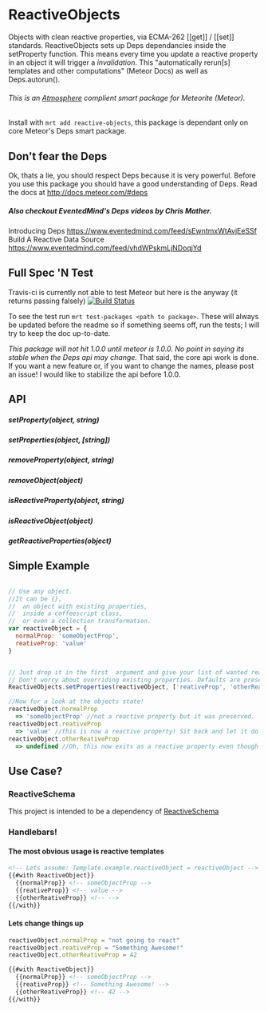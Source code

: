 ReactiveObjects
=======================

Objects with clean reactive properties, via ECMA-262 [[get]] / [[set]] standards. 
ReactiveObjects sets up Deps dependancies inside the setProperty function. 
This means every time you update a reactive property in an object it will trigger a *invalidation*. 
This "automatically rerun[s] templates and other computations" (Meteor Docs) as well as Deps.autorun().


###### This is an [Atmosphere](https://atmosphere.meteor.com/) complient smart package for Meteorite (Meteor). 
Install with `mrt add reactive-objects`, this package is dependant only on core Meteor's Deps smart package.

## Don't fear the Deps
Ok, thats a lie, you should respect Deps because it is very powerful. 
Before you use this package you should have a good understanding of Deps. 
Read the docs at http://docs.meteor.com/#deps
##### Also checkout EventedMind's Deps videos by Chris Mather.
Introducing Deps https://www.eventedmind.com/feed/sEwntmxWtAvjEeSSf <br>
Build A Reactive Data Source https://www.eventedmind.com/feed/vhdWPskmLjNDoqjYd

## Full Spec 'N Test
Travis-ci is currently not able to test Meteor but here is the anyway (it returns passing falsely) [![Build Status](https://travis-ci.org/CMToups/meteor-reactive-objects.png)](https://travis-ci.org/CMToups/meteor-reactive-objects) 

To see the test run `mrt test-packages <path to package>`. 
These will always be updated before the readme so if something seems off, run the tests; I will try to keep the doc up-to-date.

*This package will not hit 1.0.0 until meteor is 1.0.0. No point in saying its stable when the Deps api may change.*
That said, the core api work is done. 
If you want a new feature or, if you want to change the names, please post an issue!
I would like to stabilize the api before 1.0.0. 

## API

##### setProperty(object, string)

##### setProperties(object, [string])

##### removeProperty(object, string)

##### removeObject(object)

##### isReactiveProperty(object, string)

##### isReactiveObject(object)

##### getReactiveProperties(object)

## Simple Example
```js

// Use any object. 
//It can be {}, 
//  an object with existing properties, 
//  inside a coffeescript class, 
//  or even a collection transformation.
var reactiveObject = {
  normalProp: 'someObjectProp',
  reativeProp: 'value'
}


// Just drop it in the first  argument and give your list of wanted reactive properties.
// Don't worry about overriding existing properties. Defaults are preserved.
ReactiveObjects.setProperties(reactiveObject, ['reativeProp', 'otherReativeProp'])

//Now for a look at the objects state!
reactiveObject.normalProp
  => 'someObjectProp' //not a reactive property but it was preserved. 
reactiveObject.reativeProp
  => 'value' //this is now a reactive property! Sit back and let it do your work for you.
reactiveObject.otherReativeProp
  => undefined //Oh, this now exits as a reactive property even though it did not have a value, sweet!
```

## Use Case?
### ReactiveSchema
This project is intended to be a dependency of [ReactiveSchema](https://github.com/CMToups/meteor-reactive-schema)

### Handlebars!

#### The most obvious usage is reactive templates

```html
<!-- Lets assume: Template.example.reactiveObject = reactiveObject -->
{{#with ReactiveObject}}
  {{normalProp}} <!-- someObjectProp -->
  {{reativeProp}} <!-- value -->
  {{otherReativeProp}} <!-- -->
{{/with}}

```
#### Lets change things up
```javascript
reactiveObject.normalProp = "not going to react"
reactiveObject.reativeProp = "Something Awesome!"
reactiveObject.otherReativeProp = 42
```
```html
{{#with ReactiveObject}}
  {{normalProp}} <!-- someObjectProp -->
  {{reativeProp}} <!-- Something Awesome! -->
  {{otherReativeProp}} <!-- 42 -->
{{/with}}
```
